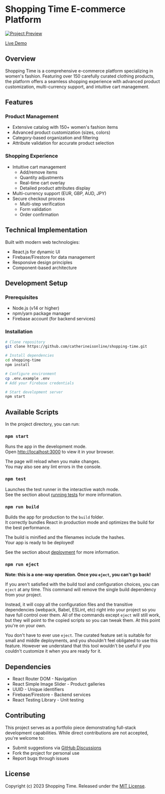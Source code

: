 # Shopping Time E-commerce Platform

[![Project Preview](https://raw.githubusercontent.com/catherineisonline/shopping-time/main/src/assets/images/project-preview.webp)](https://shopping-time.vercel.app/)

[Live Demo](https://shopping-time.vercel.app/)

## Overview
Shopping Time is a comprehensive e-commerce platform specializing in women's fashion. Featuring over 150 carefully curated clothing products, the platform offers a seamless shopping experience with advanced product customization, multi-currency support, and intuitive cart management.

## Features

### Product Management
- Extensive catalog with 150+ women's fashion items
- Advanced product customization (sizes, colors)
- Category-based organization and filtering
- Attribute validation for accurate product selection

### Shopping Experience
- Intuitive cart management
  - Add/remove items
  - Quantity adjustments
  - Real-time cart overlay
  - Detailed product attributes display
- Multi-currency support (EUR, GBP, AUD, JPY)
- Secure checkout process
  - Multi-step verification
  - Form validation
  - Order confirmation

## Technical Implementation
Built with modern web technologies:
- React.js for dynamic UI
- Firebase/Firestore for data management
- Responsive design principles
- Component-based architecture

## Development Setup

### Prerequisites
- Node.js (v14 or higher)
- npm/yarn package manager
- Firebase account (for backend services)

### Installation
```bash
# Clone repository
git clone https://github.com/catherineisonline/shopping-time.git

# Install dependencies
cd shopping-time
npm install

# Configure environment
cp .env.example .env
# Add your Firebase credentials

# Start development server
npm start
```

## Available Scripts <a id="scripts"></a>

In the project directory, you can run:

### `npm start`

Runs the app in the development mode.\
Open [http://localhost:3000](http://localhost:3000) to view it in your browser.

The page will reload when you make changes.\
You may also see any lint errors in the console.

### `npm test`

Launches the test runner in the interactive watch mode.\
See the section about [running tests](https://facebook.github.io/create-react-app/docs/running-tests) for more information.

### `npm run build`

Builds the app for production to the `build` folder.\
It correctly bundles React in production mode and optimizes the build for the best performance.

The build is minified and the filenames include the hashes.\
Your app is ready to be deployed!

See the section about [deployment](https://facebook.github.io/create-react-app/docs/deployment) for more information.

### `npm run eject`

**Note: this is a one-way operation. Once you `eject`, you can't go back!**

If you aren't satisfied with the build tool and configuration choices, you can `eject` at any time. This command will remove the single build dependency from your project.

Instead, it will copy all the configuration files and the transitive dependencies (webpack, Babel, ESLint, etc) right into your project so you have full control over them. All of the commands except `eject` will still work, but they will point to the copied scripts so you can tweak them. At this point you're on your own.

You don't have to ever use `eject`. The curated feature set is suitable for small and middle deployments, and you shouldn't feel obligated to use this feature. However we understand that this tool wouldn't be useful if you couldn't customize it when you are ready for it.

## Dependencies
- React Router DOM - Navigation
- React Simple Image Slider - Product galleries
- UUID - Unique identifiers
- Firebase/Firestore - Backend services
- React Testing Library - Unit testing

## Contributing
This project serves as a portfolio piece demonstrating full-stack development capabilities. While direct contributions are not accepted, you're welcome to:
- Submit suggestions via [GitHub Discussions](https://github.com/catherineisonline/shopping-time/discussions)
- Fork the project for personal use
- Report bugs through issues

## License
Copyright (c) 2023 Shopping Time. Released under the [MIT License](https://github.com/catherineisonline/shopping-time/blob/main/LICENSE).
